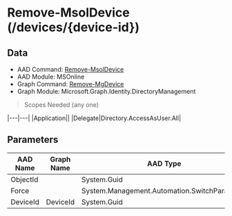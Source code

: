 # Remove-MsolDevice (/devices/{device-id})

## Data

+ AAD Command: [Remove-MsolDevice](https://docs.microsoft.com/en-us/powershell/module/MSOnline/Remove-MsolDevice)
+ AAD Module: MSOnline
+ Graph Command: [Remove-MgDevice](https://docs.microsoft.com/en-us/powershell/module/Microsoft.Graph.Identity.DirectoryManagement/Remove-MgDevice)
+ Graph Module: Microsoft.Graph.Identity.DirectoryManagement

> Scopes Needed (any one)

|---|---|
|Application||
|Delegate|Directory.AccessAsUser.All|

## Parameters

|AAD Name|Graph Name|AAD Type|Graph Type|Infos|
|---|---|---|---|---|
|ObjectId||System.Guid|||
|Force||System.Management.Automation.SwitchParameter|||
|DeviceId|DeviceId|System.Guid|System.String||

